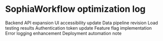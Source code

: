 # SophiaWorkflow optimization log
Backend API expansion
UI accessibility update
Data pipeline revision
Load testing results
Authentication token update
Feature flag implementation
Error logging enhancement
Deployment automation note

